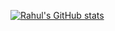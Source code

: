 [![Rahul's GitHub stats](https://github-readme-stats.vercel.app/api?username=RaphaelS1)](https://github.com/anuraghazra/github-readme-stats)
